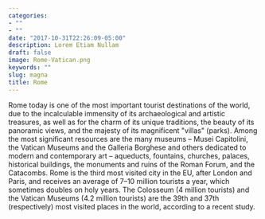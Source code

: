 ```yaml
---
categories:
- ""
- ""
date: "2017-10-31T22:26:09-05:00"
description: Lorem Etiam Nullam
draft: false
image: Rome-Vatican.png
keywords: ""
slug: magna
title: Rome
---
```

Rome today is one of the most important tourist destinations of the world, due to the incalculable immensity of its archaeological and artistic treasures, as well as for the charm of its unique traditions, the beauty of its panoramic views, and the majesty of its magnificent "villas" (parks). Among the most significant resources are the many museums – Musei Capitolini, the Vatican Museums and the Galleria Borghese and others dedicated to modern and contemporary art – aqueducts, fountains, churches, palaces, historical buildings, the monuments and ruins of the Roman Forum, and the Catacombs. Rome is the third most visited city in the EU, after London and Paris, and receives an average of 7–10 million tourists a year, which sometimes doubles on holy years. The Colosseum (4 million tourists) and the Vatican Museums (4.2 million tourists) are the 39th and 37th (respectively) most visited places in the world, according to a recent study.